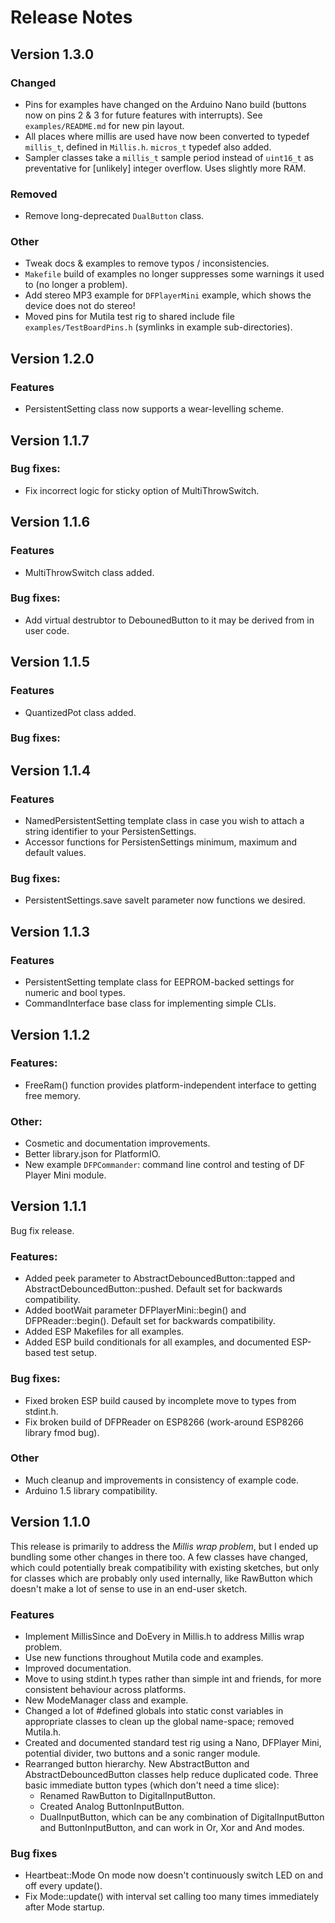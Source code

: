 # Release Notes

## Version 1.3.0

### Changed
- Pins for examples have changed on the Arduino Nano build (buttons now on pins 2 & 3 for future features with interrupts). See `examples/README.md` for new pin layout.
- All places where millis are used have now been converted to typedef `millis_t`, defined in `Millis.h`. `micros_t` typedef also added.
- Sampler classes take a `millis_t` sample period instead of `uint16_t` as preventative for [unlikely] integer overflow. Uses slightly more RAM.

### Removed
- Remove long-deprecated `DualButton` class.

### Other
- Tweak docs & examples to remove typos / inconsistencies.
- `Makefile` build of examples no longer suppresses some warnings it used to (no longer a problem).
- Add stereo MP3 example for `DFPlayerMini` example, which shows the device does not do stereo!
- Moved pins for Mutila test rig to shared include file `examples/TestBoardPins.h` (symlinks in example sub-directories).

## Version 1.2.0

### Features
- PersistentSetting class now supports a wear-levelling scheme.

## Version 1.1.7

### Bug fixes:
- Fix incorrect logic for sticky option of MultiThrowSwitch.

## Version 1.1.6

### Features
- MultiThrowSwitch class added.

### Bug fixes:
- Add virtual destrubtor to DebounedButton to it may be derived from in user code.

## Version 1.1.5

### Features
- QuantizedPot class added.

### Bug fixes:

## Version 1.1.4

### Features
- NamedPersistentSetting template class in case you wish to attach a string identifier to your PersistenSettings.
- Accessor functions for PersistenSettings minimum, maximum and default values.

### Bug fixes:
- PersistentSettings.save saveIt parameter now functions we desired.

## Version 1.1.3

### Features
- PersistentSetting template class for EEPROM-backed settings for numeric and bool types.
- CommandInterface base class for implementing simple CLIs.

## Version 1.1.2

### Features:
- FreeRam() function provides platform-independent interface to getting free memory.

### Other:
- Cosmetic and documentation improvements.
- Better library.json for PlatformIO.
- New example `DFPCommander`: command line control and testing of DF Player Mini module.

## Version 1.1.1

Bug fix release.

### Features:
- Added peek parameter to AbstractDebouncedButton::tapped and AbstractDebouncedButton::pushed. Default set for backwards compatibility.
- Added bootWait parameter DFPlayerMini::begin() and DFPReader::begin(). Default set for backwards compatibility.
- Added ESP Makefiles for all examples.
- Added ESP build conditionals for all examples, and documented ESP-based test setup.

### Bug fixes:
- Fixed broken ESP build caused by incomplete move to types from stdint.h.
- Fix broken build of DFPReader on ESP8266 (work-around ESP8266 library fmod bug).

### Other
- Much cleanup and improvements in consistency of example code.
- Arduino 1.5 library compatibility.

## Version 1.1.0

This release is primarily to address the *Millis wrap problem*, but I ended up bundling some other changes in there too.  A few classes have changed, which could potentially break compatibility with existing sketches, but only for classes which are probably only used internally, like RawButton which doesn't make a lot of sense to use in an end-user sketch.

### Features
- Implement MillisSince and DoEvery in Millis.h to address Millis wrap problem.
- Use new functions throughout Mutila code and examples.
- Improved documentation.
- Move to using stdint.h types rather than simple int and friends, for more consistent behaviour across platforms.
- New ModeManager class and example.
- Changed a lot of #defined globals into static const variables in appropriate classes to clean up the global name-space; removed Mutila.h.
- Created and documented standard test rig using a Nano, DFPlayer Mini, potential divider, two buttons and a sonic ranger module.
- Rearranged button hierarchy. New AbstractButton and AbstractDebouncedButton classes help reduce duplicated code. Three basic immediate button types (which don't need a time slice):
    - Renamed RawButton to DigitalInputButton.
    - Created Analog ButtonInputButton.
    - DualInputButton, which can be any combination of DigitalInputButton and ButtonInputButton, and can work in Or, Xor and And modes.

### Bug fixes
- Heartbeat::Mode On mode now doesn't continuously switch LED on and off every update().
- Fix Mode::update() with interval set calling too many times immediately after Mode startup.

